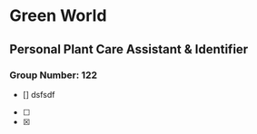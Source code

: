 # Green World
## Personal Plant Care Assistant & Identifier
### Group Number: 122
- [] dsfsdf
- [ ]
- [x]
